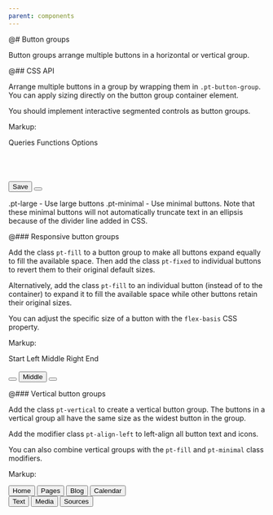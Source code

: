 ```yaml
---
parent: components
---
```


@# Button groups

Button groups arrange multiple buttons in a horizontal or vertical group.

@## CSS API

Arrange multiple buttons in a group by wrapping them in `.pt-button-group`.
You can apply sizing directly on the button group container element.

You should implement interactive segmented controls as button groups.

Markup:
<div class="pt-button-group {{.modifier}}">
<a class="pt-button pt-icon-database" tabindex="0" role="button">Queries</a>
<a class="pt-button pt-icon-function" tabindex="0" role="button">Functions</a>
<a class="pt-button" tabindex="0" role="button">
Options <span class="pt-icon-standard pt-icon-caret-down pt-align-right"></span>
</a>
</div>
<br /><br />
<div class="pt-button-group {{.modifier}}">
<a class="pt-button pt-icon-chart" tabindex="0" role="button"></a>
<a class="pt-button pt-icon-control" tabindex="0" role="button"></a>
<a class="pt-button pt-icon-graph" tabindex="0" role="button"></a>
<a class="pt-button pt-icon-camera" tabindex="0" role="button"></a>
<a class="pt-button pt-icon-map" tabindex="0" role="button"></a>
<a class="pt-button pt-icon-code" tabindex="0" role="button"></a>
<a class="pt-button pt-icon-th" tabindex="0" role="button"></a>
<a class="pt-button pt-icon-time" tabindex="0" role="button"></a>
<a class="pt-button pt-icon-compressed" tabindex="0" role="button"></a>
</div>
<br /><br />
<div class="pt-button-group {{.modifier}}">
<button type="button" class="pt-button pt-intent-success">Save</button>
<button type="button" class="pt-button pt-intent-success pt-icon-caret-down"></button>
</div>

.pt-large - Use large buttons
.pt-minimal - Use minimal buttons. Note that these minimal buttons will not automatically
truncate text in an ellipsis because of the divider line added in CSS.

@### Responsive button groups

Add the class `pt-fill` to a button group to make all buttons expand equally to fill the
available space. Then add the class `pt-fixed` to individual buttons to revert them to their
original default sizes.

Alternatively, add the class `pt-fill` to an individual button (instead of to the container)
to expand it to fill the available space while other buttons retain their original sizes.

You can adjust the specific size of a button with the `flex-basis` CSS property.

Markup:
<div class="pt-button-group pt-large pt-fill">
<a class="pt-button pt-intent-primary pt-fixed" tabindex="0" role="button">Start</a>
<a class="pt-button pt-intent-primary" tabindex="0" role="button">Left</a>
<a class="pt-button pt-intent-primary pt-active" tabindex="0" role="button">Middle</a>
<a class="pt-button pt-intent-primary" tabindex="0" role="button">Right</a>
<a class="pt-button pt-intent-primary pt-fixed" tabindex="0" role="button">End</a>
</div>
<br />
<div class="pt-button-group pt-fill">
<button class="pt-button pt-icon-arrow-left"></button>
<button class="pt-button pt-fill">Middle</button>
<button class="pt-button pt-icon-arrow-right"></button>
</div>

@### Vertical button groups

Add the class `pt-vertical` to create a vertical button group. The buttons in a vertical
group all have the same size as the widest button in the group.

Add the modifier class `pt-align-left` to left-align all button text and icons.

You can also combine vertical groups with the `pt-fill` and `pt-minimal` class modifiers.

Markup:
<div class="pt-button-group pt-vertical" style="padding-right: 10px">
<a class="pt-button pt-icon-search-template" role="button" tabindex="0"></a>
<a class="pt-button pt-icon-zoom-in" role="button" tabindex="0"></a>
<a class="pt-button pt-icon-zoom-out" role="button" tabindex="0"></a>
<a class="pt-button pt-icon-zoom-to-fit" role="button" tabindex="0"></a>
</div>
<div class="pt-button-group pt-vertical" style="padding-right: 10px">
<button type="button" class="pt-button pt-active">Home</button>
<button type="button" class="pt-button">Pages</button>
<button type="button" class="pt-button">Blog</button>
<button type="button" class="pt-button">Calendar</button>
</div>
<div class="pt-button-group pt-vertical pt-align-left pt-large">
<button type="button" class="pt-button pt-intent-primary pt-icon-document">Text</button>
<button type="button" class="pt-button pt-intent-primary pt-icon-media pt-active">Media</button>
<button type="button" class="pt-button pt-intent-primary pt-icon-link">Sources</button>
</div>
